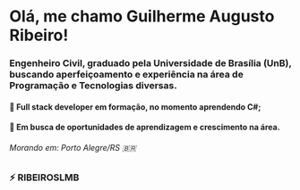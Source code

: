 # Olá, me chamo Guilherme Augusto Ribeiro! 


### Engenheiro Civil, graduado pela Universidade de Brasília (UnB), buscando aperfeiçoamento e experiência na área de Programação e Tecnologias diversas.
#### 🌱 Full stack developer em formação, no momento aprendendo C#;
#### 🌱 Em busca de oportunidades de aprendizagem e crescimento na área.

###### Morando em: Porto Alegre/RS 🇧🇷




### ⚡ RIBEIROSLMB   

<!--
**RIBEIROSLMB/RIBEIROSLMB** is a ✨ _special_ ✨ repository because its `README.md` (this file) appears on your GitHub profile.

Here are some ideas to get you started:

- 🔭 I’m currently working on ...
- 🌱 I’m currently learning ...
- 👯 I’m looking to collaborate on ...
- 🤔 I’m looking for help with ...
- 💬 Ask me about ...
- 📫 How to reach me: ...
- 😄 Pronouns: ...
- ⚡ Fun fact: ...
-->
